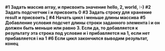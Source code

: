 ﻿**#1 Задать массив array, и присвоить значение hello, 2, world, :-)**
﻿**#2 Задать подсчетчик i и присвоить 0**
﻿**#3 Задать строку для хранение result и присвоить [**
﻿**#4 Начать цикл i меньше длины массива**
﻿**#5 Добавление условия подсчет длины строки заданного элемента i и он должен быть меньше или равно 3. Если да, то добавляется к результату эта строка под условие и i прибавляется на 1, если нет прибавляется i на 1**
﻿**#6 Если цикл закончился выводим результат, конец**
